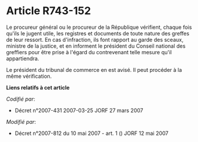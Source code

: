 # Article R743-152

Le procureur général ou le procureur de la République vérifient, chaque fois qu'ils le jugent utile, les registres et
documents de toute nature des greffes de leur ressort. En cas d'infraction, ils font rapport au garde des sceaux, ministre de
la justice, et en informent le président du Conseil national des greffiers pour être prise à l'égard du contrevenant telle
mesure qu'il appartiendra.

Le président du tribunal de commerce en est avisé. Il peut procéder à la même vérification.

**Liens relatifs à cet article**

_Codifié par_:

  - Décret n°2007-431 2007-03-25 JORF 27 mars 2007

_Modifié par_:

  - Décret n°2007-812 du 10 mai 2007 - art. 1 () JORF 12 mai 2007
